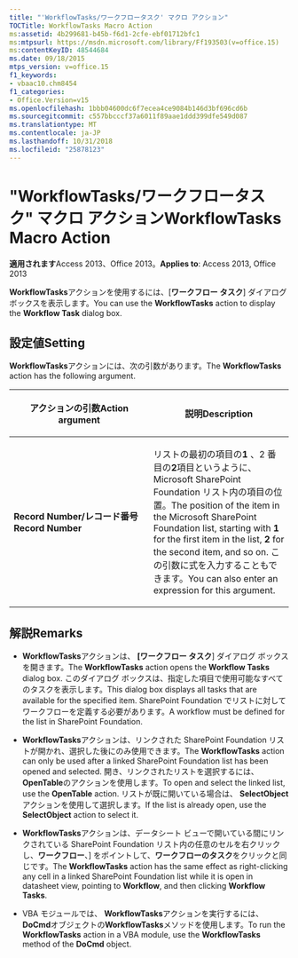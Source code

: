 ```yaml
---
title: "'WorkflowTasks/ワークフロータスク' マクロ アクション"
TOCTitle: WorkflowTasks Macro Action
ms:assetid: 4b299681-b45b-f6d1-2cfe-ebf01712bfc1
ms:mtpsurl: https://msdn.microsoft.com/library/Ff193503(v=office.15)
ms:contentKeyID: 48544684
ms.date: 09/18/2015
mtps_version: v=office.15
f1_keywords:
- vbaac10.chm8454
f1_categories:
- Office.Version=v15
ms.openlocfilehash: 1bbb04600dc6f7ecea4ce9084b146d3bf696cd6b
ms.sourcegitcommit: c557bbcccf37a6011f89aae1ddd399dfe549d087
ms.translationtype: MT
ms.contentlocale: ja-JP
ms.lasthandoff: 10/31/2018
ms.locfileid: "25878123"
---
```

# <a name="workflowtasks-macro-action"></a><span data-ttu-id="d6461-102">"WorkflowTasks/ワークフロータスク" マクロ アクション</span><span class="sxs-lookup"><span data-stu-id="d6461-102">WorkflowTasks Macro Action</span></span>


<span data-ttu-id="d6461-103">**適用されます**Access 2013、Office 2013。</span><span class="sxs-lookup"><span data-stu-id="d6461-103">**Applies to**: Access 2013, Office 2013</span></span>

<span data-ttu-id="d6461-104">**WorkflowTasks**アクションを使用するには、[**ワークフロー タスク**] ダイアログ ボックスを表示します。</span><span class="sxs-lookup"><span data-stu-id="d6461-104">You can use the **WorkflowTasks** action to display the **Workflow Task** dialog box.</span></span>

## <a name="setting"></a><span data-ttu-id="d6461-105">設定値</span><span class="sxs-lookup"><span data-stu-id="d6461-105">Setting</span></span>

<span data-ttu-id="d6461-106">**WorkflowTasks**アクションには、次の引数があります。</span><span class="sxs-lookup"><span data-stu-id="d6461-106">The **WorkflowTasks** action has the following argument.</span></span>

<table>
<colgroup>
<col style="width: 50%" />
<col style="width: 50%" />
</colgroup>
<thead>
<tr class="header">
<th><p><span data-ttu-id="d6461-107">アクションの引数</span><span class="sxs-lookup"><span data-stu-id="d6461-107">Action argument</span></span></p></th>
<th><p><span data-ttu-id="d6461-108">説明</span><span class="sxs-lookup"><span data-stu-id="d6461-108">Description</span></span></p></th>
</tr>
</thead>
<tbody>
<tr class="odd">
<td><p><span data-ttu-id="d6461-109"><strong>Record Number/レコード番号</strong></span><span class="sxs-lookup"><span data-stu-id="d6461-109"><strong>Record Number</strong></span></span></p></td>
<td><p><span data-ttu-id="d6461-110">リストの最初の項目の<strong>1</strong> 、2 番目の<strong>2</strong>項目というように、Microsoft SharePoint Foundation リスト内の項目の位置。</span><span class="sxs-lookup"><span data-stu-id="d6461-110">The position of the item in the Microsoft SharePoint Foundation list, starting with <strong>1</strong> for the first item in the list, <strong>2</strong> for the second item, and so on.</span></span> <span data-ttu-id="d6461-111">この引数に式を入力することもできます。</span><span class="sxs-lookup"><span data-stu-id="d6461-111">You can also enter an expression for this argument.</span></span></p></td>
</tr>
</tbody>
</table>


## <a name="remarks"></a><span data-ttu-id="d6461-112">解説</span><span class="sxs-lookup"><span data-stu-id="d6461-112">Remarks</span></span>

  - <span data-ttu-id="d6461-113">**WorkflowTasks**アクションは、 **[ワークフロー タスク**] ダイアログ ボックスを開きます。</span><span class="sxs-lookup"><span data-stu-id="d6461-113">The **WorkflowTasks** action opens the **Workflow Tasks** dialog box.</span></span> <span data-ttu-id="d6461-114">このダイアログ ボックスは、指定した項目で使用可能なすべてのタスクを表示します。</span><span class="sxs-lookup"><span data-stu-id="d6461-114">This dialog box displays all tasks that are available for the specified item.</span></span> <span data-ttu-id="d6461-115">SharePoint Foundation でリストに対してワークフローを定義する必要があります。</span><span class="sxs-lookup"><span data-stu-id="d6461-115">A workflow must be defined for the list in SharePoint Foundation.</span></span>

  - <span data-ttu-id="d6461-116">**WorkflowTasks**アクションは、リンクされた SharePoint Foundation リストが開かれ、選択した後にのみ使用できます。</span><span class="sxs-lookup"><span data-stu-id="d6461-116">The **WorkflowTasks** action can only be used after a linked SharePoint Foundation list has been opened and selected.</span></span> <span data-ttu-id="d6461-117">開き、リンクされたリストを選択するには、 **OpenTable**のアクションを使用します。</span><span class="sxs-lookup"><span data-stu-id="d6461-117">To open and select the linked list, use the **OpenTable** action.</span></span> <span data-ttu-id="d6461-118">リストが既に開いている場合は、 **SelectObject**アクションを使用して選択します。</span><span class="sxs-lookup"><span data-stu-id="d6461-118">If the list is already open, use the **SelectObject** action to select it.</span></span>

  - <span data-ttu-id="d6461-119">**WorkflowTasks**アクションは、データシート ビューで開いている間にリンクされている SharePoint Foundation リスト内の任意のセルを右クリックし、**ワークフロー**、] をポイントして、**ワークフローのタスク**をクリックと同じです。</span><span class="sxs-lookup"><span data-stu-id="d6461-119">The **WorkflowTasks** action has the same effect as right-clicking any cell in a linked SharePoint Foundation list while it is open in datasheet view, pointing to **Workflow**, and then clicking **Workflow Tasks**.</span></span>

  - <span data-ttu-id="d6461-120">VBA モジュールでは、 **WorkflowTasks**アクションを実行するには、 **DoCmd**オブジェクトの**WorkflowTasks**メソッドを使用します。</span><span class="sxs-lookup"><span data-stu-id="d6461-120">To run the **WorkflowTasks** action in a VBA module, use the **WorkflowTasks** method of the **DoCmd** object.</span></span>

